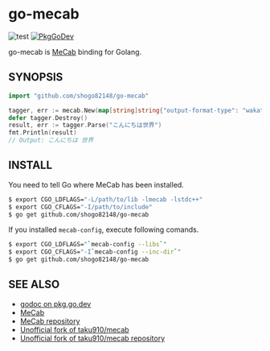 # go-mecab

![test](https://github.com/shogo82148/go-mecab/workflows/test/badge.svg)
[![PkgGoDev](https://pkg.go.dev/badge/github.com/shogo82148/go-mecab)](https://pkg.go.dev/github.com/shogo82148/go-mecab)

go-mecab is [MeCab](http://taku910.github.io/mecab/) binding for Golang.

## SYNOPSIS

``` go
import "github.com/shogo82148/go-mecab"

tagger, err := mecab.New(map[string]string{"output-format-type": "wakati"})
defer tagger.Destroy()
result, err := tagger.Parse("こんにちは世界")
fmt.Println(result)
// Output: こんにちは 世界
```

## INSTALL

You need to tell Go where MeCab has been installed.

``` bash
$ export CGO_LDFLAGS="-L/path/to/lib -lmecab -lstdc++"
$ export CGO_CFLAGS="-I/path/to/include"
$ go get github.com/shogo82148/go-mecab
```

If you installed `mecab-config`, execute following comands.

``` bash
$ export CGO_LDFLAGS="`mecab-config --libs`"
$ export CGO_CFLAGS="-I`mecab-config --inc-dir`"
$ go get github.com/shogo82148/go-mecab
```

## SEE ALSO

- [godoc on pkg.go.dev](https://pkg.go.dev/badge/github.com/shogo82148/go-mecab)
- [MeCab](http://taku910.github.io/mecab/)
- [MeCab repository](https://github.com/taku910/mecab)
- [Unofficial fork of taku910/mecab](https://shogo82148.github.io/mecab)
- [Unofficial fork of taku910/mecab repository](https://github.com/shogo82148/mecab)
